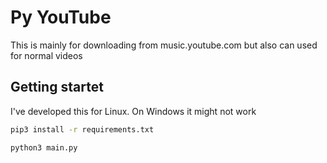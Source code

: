 # Py YouTube

This is mainly for downloading from music.youtube.com but also can used for normal videos

## Getting startet

I've developed this for Linux. On Windows it might not work <br>

```bash
pip3 install -r requirements.txt
```
```bash
python3 main.py
```
